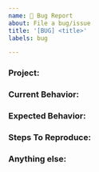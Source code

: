 ```yaml
---
name: 🐞 Bug Report
about: File a bug/issue
title: '[BUG] <title>'
labels: bug

---
```


### Project:
<!-- Name of the project where the bug is occurring. -->

### Current Behavior:
<!-- What is the current behavior, what are you experiencing? -->

### Expected Behavior:
<!-- What you expected to happen? -->

### Steps To Reproduce:
<!--
Example: steps to reproduce the behavior:
1. In this environment...
2. With this config...
3. Run '...'
4. See error...
-->

### Anything else:
<!--
Links? References? Logs? Anything that will give us more context about the issue that you are encountering.
-->